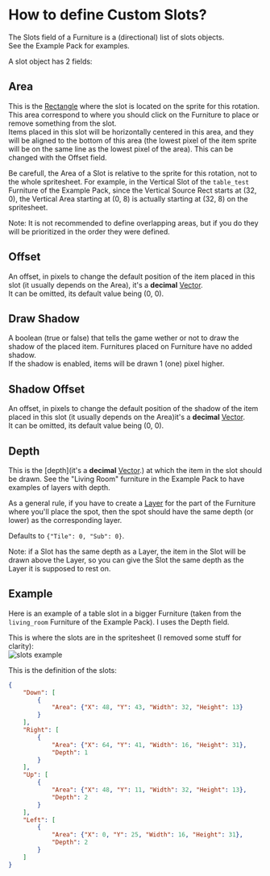 # How to define Custom Slots?

The Slots field of a Furniture is a (directional) list of slots objects.  
See the Example Pack for examples.

A slot object has 2 fields:

## Area

This is the [Rectangle](https://github.com/Leroymilo/FurnitureFramework/blob/main/doc/Structures/Rectangle.md) where the slot is located on the sprite for this rotation. This area correspond to where you should click on the Furniture to place or remove something from the slot.  
Items placed in this slot will be horizontally centered in this area, and they will be aligned to the bottom of this area (the lowest pixel of the item sprite will be on the same line as the lowest pixel of the area). This can be changed with the Offset field.  

Be carefull, the Area of a Slot is relative to the sprite for this rotation, not to the whole spritesheet. For example, in the Vertical Slot of the `table_test` Furniture of the Example Pack, since the Vertical Source Rect starts at (32, 0), the Vertical Area starting at (0, 8) is actually starting at (32, 8) on the spritesheet.

Note: It is not recommended to define overlapping areas, but if you do they will be prioritized in the order they were defined.

## Offset

An offset, in pixels to change the default position of the item placed in this slot (it usually depends on the Area), it's a **decimal** [Vector](https://github.com/Leroymilo/FurnitureFramework/blob/main/doc/Structures/Vector.md).  
It can be omitted, its default value being (0, 0).

## Draw Shadow

A boolean (true or false) that tells the game wether or not to draw the shadow of the placed item. Furnitures placed on Furniture have no added shadow.  
If the shadow is enabled, items will be drawn 1 (one) pixel higher.

## Shadow Offset

An offset, in pixels to change the default position of the shadow of the item placed in this slot (it usually depends on the Area)it's a **decimal** [Vector](https://github.com/Leroymilo/FurnitureFramework/blob/main/doc/Structures/Vector.md).  
It can be omitted, its default value being (0, 0).

## Depth

This is the [depth](it's a **decimal** [Vector](https://github.com/Leroymilo/FurnitureFramework/blob/main/doc/Structures/Depth.md).) at which the item in the slot should be drawn. See the "Living Room" furniture in the Example Pack to have examples of layers with depth.  

As a general rule, if you have to create a [Layer](https://github.com/Leroymilo/FurnitureFramework/blob/main/doc/Furniture.md#layers) for the part of the Furniture where you'll place the spot, then the spot should have the same depth (or lower) as the corresponding layer.

Defaults to `{"Tile": 0, "Sub": 0}`.

Note: if a Slot has the same depth as a Layer, the item in the Slot will be drawn above the Layer, so you can give the Slot the same depth as the Layer it is supposed to rest on.

## Example

Here is an example of a table slot in a bigger Furniture (taken from the `living_room` Furniture of the Example Pack). I uses the Depth field.

This is where the slots are in the spritesheet (I removed some stuff for clarity):  
![slots example](https://github.com/Leroymilo/FurnitureFramework/blob/main/doc/images/slots_example.png)

This is the definition of the slots:
```json
{
	"Down": [
		{
			"Area": {"X": 48, "Y": 43, "Width": 32, "Height": 13}
		}
	],
	"Right": [
		{
			"Area": {"X": 64, "Y": 41, "Width": 16, "Height": 31},
			"Depth": 1
		}
	],
	"Up": [
		{
			"Area": {"X": 48, "Y": 11, "Width": 32, "Height": 13},
			"Depth": 2
		}
	],
	"Left": [
		{
			"Area": {"X": 0, "Y": 25, "Width": 16, "Height": 31},
			"Depth": 2
		}
	]
}
```